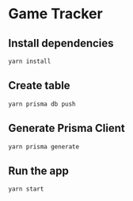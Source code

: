 # Game Tracker


## Install dependencies

    yarn install


## Create table

    yarn prisma db push

## Generate Prisma Client

    yarn prisma generate

## Run the app

    yarn start

